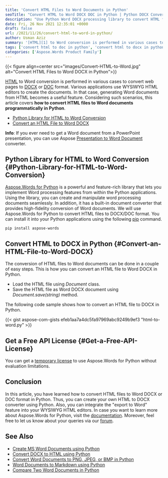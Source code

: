 ```yaml
---
title: 'Convert HTML Files to Word Documents in Python'
seoTitle: "Convert HTML to Word DOCX DOC in Python | Python DOCX Converter"
description: "Use Python Word DOCX processing library to convert HTML files to Word document. Convert HTML to DOCX or HTML to DOC programmatically."
date: Fri, 26 Nov 2021 12:35:01 +0000
draft: false
url: /2021/11/26/convert-html-to-word-in-python/
author: Usman Aziz
summary: '[HTML][1] to Word conversion is performed in various cases to convert web pages to [DOCX][2] or [DOC][3] format. Various applications use WYSIWYG HTML editors to create the documents. In that case, generating Word documents from HTML becomes a useful feature. Considering such scenarios, this article covers **how to convert HTML files to Word documents programmatically in Python**.'
tags: ['convert html to doc in python', 'convert html to docx in python', 'convert html to word in python', 'python html to word converter']
categories: ['Aspose.Words Product Family']
---
```




{{< figure align=center src="images/Convert-HTML-to-Word.jpg" alt="Convert HTML Files to Word DOCX in Python">}}


[HTML][4] to Word conversion is performed in various cases to convert web pages to [DOCX][5] or [DOC][6] format. Various applications use WYSIWYG HTML editors to create the documents. In that case, generating Word documents from HTML becomes a useful feature. Considering such scenarios, this article covers **how to convert HTML files to Word documents programmatically in Python**.

*   [Python Library for HTML to Word Conversion][7]
*   [Convert an HTML File to Word DOCX][8]

**Info**: If you ever need to get a Word document from a PowerPoint presentation, you can use Aspose [Presentation to Word Document][9] converter.

## Python Library for HTML to Word Conversion {#Python-Library-for-HTML-to-Word-Conversion}

[Aspose.Words for Python][10] is a powerful and feature-rich library that lets you implement Word processing features from within the Python applications. Using the library, you can create and manipulate word processing documents seamlessly. In addition, it has a built-in document converter that provides high-fidelity conversion of Word documents. We will use Aspose.Words for Python to convert HTML files to DOCX/DOC format. You can install it into your Python applications using the following [pip][11] command.

```
pip install aspose-words
```

## Convert HTML to DOCX in Python {#Convert-an-HTML-File-to-Word-DOCX}

The conversion of HTML files to Word documents can be done in a couple of easy steps. This is how you can convert an HTML file to Word DOCX in Python.

*   Load the HTML file using _Document_ class.
*   Save the HTML file as Word DOCX document using _Document.save(string)_ method.

The following code sample shows how to convert an HTML file to DOCX in Python.

{{< gist aspose-com-gists efeb1aa7a4dc5fa97969abc9249b9ef3 "html-to-word.py" >}}

## Get a Free API License {#Get-a-Free-API-License}

You can get a [temporary license][12] to use Aspose.Words for Python without evaluation limitations.

## Conclusion

In this article, you have learned how to convert HTML files to Word DOCX or DOC format in Python. Thus, you can create your own HTML to DOCX converter using Python. Also, you can integrate the "export to Word" feature into your WYSIWYG HTML editors. In case you want to learn more about Aspose.Words for Python, visit the [documentation][13]. Moreover, feel free to let us know about your queries via our [forum][14].

## See Also

*   [Create MS Word Documents using Python][15]
*   [Convert DOCX to HTML using Python][16]
*   [Convert Word Documents to PNG, JPEG, or BMP in Python][17]
*   [Word Documents to Markdown using Python][18]
*   [Compare Two Word Documents in Python][19]




[1]: https://docs.fileformat.com/web/html/
[2]: https://docs.fileformat.com/word-processing/docx/
[3]: https://docs.fileformat.com/word-processing/doc/
[4]: https://docs.fileformat.com/web/html/
[5]: https://docs.fileformat.com/word-processing/docx/
[6]: https://docs.fileformat.com/word-processing/doc/
[7]: #Python-Library-for-HTML-to-Word-Conversion
[8]: #Convert-an-HTML-File-to-Word-DOCX
[9]: https://products.aspose.app/slides/conversion/ppt-to-word
[10]: https://products.aspose.com/words/python/
[11]: https://pypi.org/project/aspose-words/
[12]: https://purchase.aspose.com/temporary-license
[13]: https://docs.aspose.com/words/python/product-overview/
[14]: https://forum.aspose.com/
[15]: https://blog.aspose.com/2021/10/28/create-word-documents-using-python/
[16]: https://blog.aspose.com/2021/11/01/convert-word-to-html-in-python/
[17]: https://blog.aspose.com/2021/11/04/convert-word-to-png-jpg-bmp-in-python/
[18]: https://blog.aspose.com/2021/11/05/convert-word-to-markdown-using-python/
[19]: https://blog.aspose.com/2021/11/11/compare-two-word-documents-in-python/




